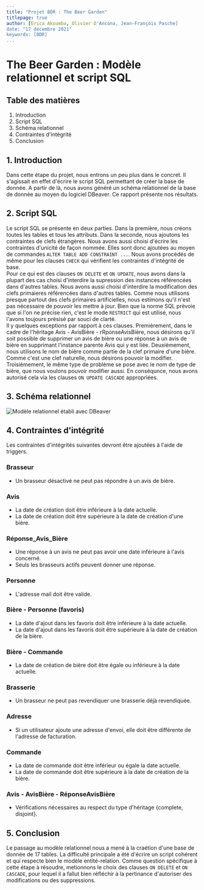```yaml
---
title: "Projet BDR : The Beer Garden"
titlepage: true
author: [Erica Akoumba, Olivier D'Ancona, Jean-François Pasche]
date: "17 décembre 2021"
keywords: [BDR]
...
```


# The Beer Garden : Modèle relationnel et script SQL
## Table des matières

1. Introduction
2. Script SQL
3. Schéma relationnel
4. Contraintes d'intégrité
5. Conclusion

## 1. Introduction

Dans cette étape du projet, nous entrons un peu plus dans le concret. Il s'agissait en effet d'écrire le script SQL permettant de créer la base de donnée. A partir de là, nous avons généré un schéma relationnel de la base de donnée au moyen du logiciel DBeaver. Ce rapport présente nos résultats.
## 2. Script SQL

Le script SQL se présente en deux parties. Dans la première, nous créons toutes les tables et tous les attributs. Dans la seconde, nous ajoutons les contraintes de clefs étrangères. Nous avons aussi choisi d'écrire les contraintes d'unicité de façon nommée. Elles sont donc ajoutées au moyen de commandes `ALTER TABLE ADD CONSTRAINT ...`. Nous avons procédés de même pour les clauses `CHECK` qui vérifient les contraintes d'intégrité de base.  
Pour ce qui est des clauses `ON DELETE` et `ON UPDATE`, nous avons dans la plupart des cas choisi d'interdire la supression des instances référencées dans d'autres tables. Nous avons aussi choisi d'interdire la modification des clefs primaieres référencées dans d'autres tables. Comme nous utilisons presque partout des clefs primaires artificielles, nous estimons qu'il n'est pas nécessaire de pouvoir les mettre à jour. Bien que la norme SQL prévoie que si l'on ne précise rien, c'est le mode `RESTRICT` qui est utilisé, nous l'avons toujours présisé par souci de clarté.  
Il y quelques exceptions par rapport à ces clauses. Premièrement, dans le cadre de l'héritage Avis - AvisBière - rRponseAvisBière, nous désirons qu'il soit possible de supprimer un avis de bière ou une réponse à un avis de bière en supprimant l'instance parente Avis qui y est liée. Deuxièmement, nous utilisons le nom de bière comme partie de la clef primaire d'une bière. Comme c'est une clef naturelle, nous désirons pouvoir la modifier. Troisièmement, le même type de problème se pose avec le nom de type de bière, que nous voulons pouvoir modifier aussi. En conséqunce, nous avons autorisé cela via les clauses `ON UPDATE CASCADE` appropriées.  

## 3. Schéma relationnel  

![Modèle relationnel établi avec DBeaver](4_schéma_relationnel.png)  
   
## 4. Contraintes d'intégrité  
Les contraintes d'intégrités suivantes devront être ajoutées à l'aide de triggers.
### Brasseur  
- Un brasseur désactivé ne peut pas répondre à un avis de bière.

### Avis  
- La date de création doit être inférieure à la date actuelle.
- La date de création doit être supérieure à la date de création d'une bière.

### Réponse_Avis_Bière
- Une réponse à un avis ne peut pas avoir une date inférieure à l'avis concerné.
- Seuls les brasseurs actifs peuvent donner une réponse.

### Personne
- L'adresse mail doit être valide.
### Bière - Personne (favoris)
- La date d'ajout dans les favoris doit être inférieure à la date actuelle.
- La date d'ajout dans les favoris doit être supérieure à la date de création de la bière.

### Bière - Commande
- La date de création de bière doit être égale ou inférieure à la date actuelle.

### Brasserie
- Un brasseur ne peut pas revendiquer une brasserie déjà revendiquée.

### Adresse
- Si un utilisateur ajoute une adresse d'envoi, elle doit être différente de l'adresse de facturation.

### Commande
- La date de commande doit être inférieur ou égale la date actuelle.
- La date de commande doit être supérieure à la date de création de la bière.

### Avis - AvisBière - RéponseAvisBière
- Vérifications nécessaires au respect du type d'héritage {complete, disjoint}.    
   
## 5. Conclusion  

Le passage au modèle relationnel nous a mené à la craétion d'une base de donnée de 17 tables. La difficulté principale a été d'écrire un script cohérent et qui respecte bien le modèle entité-relation. Comme question spécifique à cette étape à résoudre, metionnons le choix des clauses `ON DELETE` et `ON CASCADE`, pour lequel il a fallut bien réfléchir à la pertinance d'autoriser des modifications ou des suppressions.